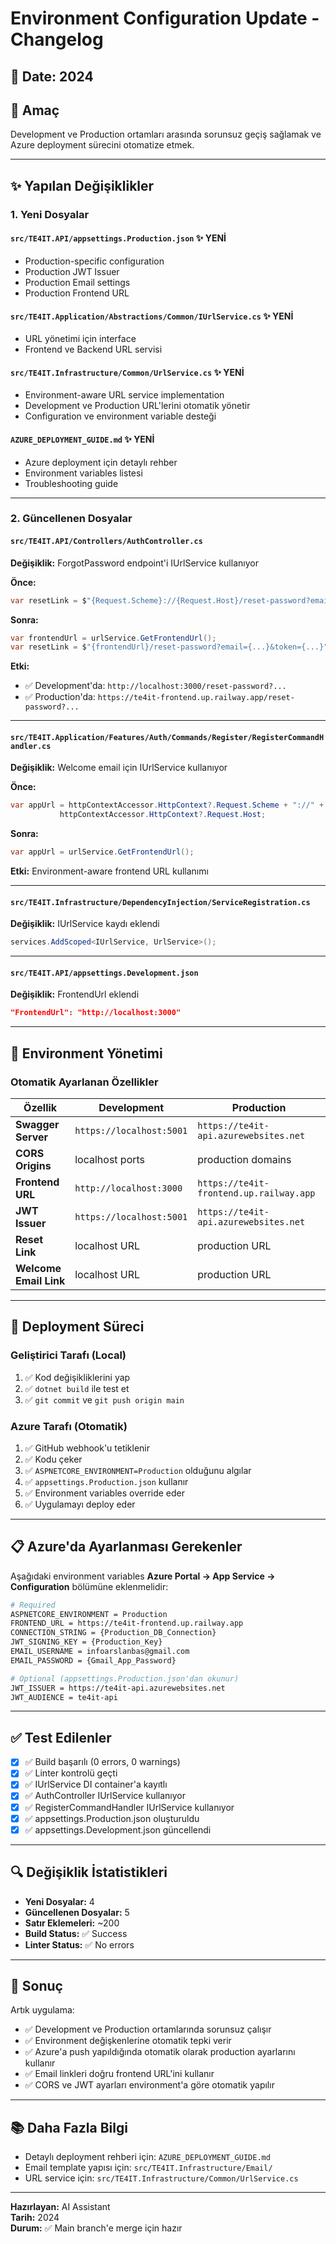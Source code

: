 # Environment Configuration Update - Changelog

## 📅 Date: 2024

## 🎯 Amaç
Development ve Production ortamları arasında sorunsuz geçiş sağlamak ve Azure deployment sürecini otomatize etmek.

---

## ✨ Yapılan Değişiklikler

### **1. Yeni Dosyalar**

#### `src/TE4IT.API/appsettings.Production.json` ✨ YENİ
- Production-specific configuration
- Production JWT Issuer
- Production Email settings
- Production Frontend URL

#### `src/TE4IT.Application/Abstractions/Common/IUrlService.cs` ✨ YENİ
- URL yönetimi için interface
- Frontend ve Backend URL servisi

#### `src/TE4IT.Infrastructure/Common/UrlService.cs` ✨ YENİ
- Environment-aware URL service implementation
- Development ve Production URL'lerini otomatik yönetir
- Configuration ve environment variable desteği

#### `AZURE_DEPLOYMENT_GUIDE.md` ✨ YENİ
- Azure deployment için detaylı rehber
- Environment variables listesi
- Troubleshooting guide

---

### **2. Güncellenen Dosyalar**

#### `src/TE4IT.API/Controllers/AuthController.cs`
**Değişiklik:** ForgotPassword endpoint'i IUrlService kullanıyor

**Önce:**
```csharp
var resetLink = $"{Request.Scheme}://{Request.Host}/reset-password?email={...}&token={...}";
```

**Sonra:**
```csharp
var frontendUrl = urlService.GetFrontendUrl();
var resetLink = $"{frontendUrl}/reset-password?email={...}&token={...}";
```

**Etki:** 
- ✅ Development'da: `http://localhost:3000/reset-password?...`
- ✅ Production'da: `https://te4it-frontend.up.railway.app/reset-password?...`

---

#### `src/TE4IT.Application/Features/Auth/Commands/Register/RegisterCommandHandler.cs`
**Değişiklik:** Welcome email için IUrlService kullanıyor

**Önce:**
```csharp
var appUrl = httpContextAccessor.HttpContext?.Request.Scheme + "://" + 
           httpContextAccessor.HttpContext?.Request.Host;
```

**Sonra:**
```csharp
var appUrl = urlService.GetFrontendUrl();
```

**Etki:** Environment-aware frontend URL kullanımı

---

#### `src/TE4IT.Infrastructure/DependencyInjection/ServiceRegistration.cs`
**Değişiklik:** IUrlService kaydı eklendi

```csharp
services.AddScoped<IUrlService, UrlService>();
```

---

#### `src/TE4IT.API/appsettings.Development.json`
**Değişiklik:** FrontendUrl eklendi

```json
"FrontendUrl": "http://localhost:3000"
```

---

## 🔄 Environment Yönetimi

### **Otomatik Ayarlanan Özellikler**

| Özellik | Development | Production |
|---------|-------------|------------|
| **Swagger Server** | `https://localhost:5001` | `https://te4it-api.azurewebsites.net` |
| **CORS Origins** | localhost ports | production domains |
| **Frontend URL** | `http://localhost:3000` | `https://te4it-frontend.up.railway.app` |
| **JWT Issuer** | `https://localhost:5001` | `https://te4it-api.azurewebsites.net` |
| **Reset Link** | localhost URL | production URL |
| **Welcome Email Link** | localhost URL | production URL |

---

## 🚀 Deployment Süreci

### **Geliştirici Tarafı (Local)**
1. ✅ Kod değişikliklerini yap
2. ✅ `dotnet build` ile test et
3. ✅ `git commit` ve `git push origin main`

### **Azure Tarafı (Otomatik)**
1. ✅ GitHub webhook'u tetiklenir
2. ✅ Kodu çeker
3. ✅ `ASPNETCORE_ENVIRONMENT=Production` olduğunu algılar
4. ✅ `appsettings.Production.json` kullanır
5. ✅ Environment variables override eder
6. ✅ Uygulamayı deploy eder

---

## 📋 Azure'da Ayarlanması Gerekenler

Aşağıdaki environment variables **Azure Portal → App Service → Configuration** bölümüne eklenmelidir:

```bash
# Required
ASPNETCORE_ENVIRONMENT = Production
FRONTEND_URL = https://te4it-frontend.up.railway.app
CONNECTION_STRING = {Production_DB_Connection}
JWT_SIGNING_KEY = {Production_Key}
EMAIL_USERNAME = infoarslanbas@gmail.com
EMAIL_PASSWORD = {Gmail_App_Password}

# Optional (appsettings.Production.json'dan okunur)
JWT_ISSUER = https://te4it-api.azurewebsites.net
JWT_AUDIENCE = te4it-api
```

---

## ✅ Test Edilenler

- [x] ✅ Build başarılı (0 errors, 0 warnings)
- [x] ✅ Linter kontrolü geçti
- [x] ✅ IUrlService DI container'a kayıtlı
- [x] ✅ AuthController IUrlService kullanıyor
- [x] ✅ RegisterCommandHandler IUrlService kullanıyor
- [x] ✅ appsettings.Production.json oluşturuldu
- [x] ✅ appsettings.Development.json güncellendi

---

## 🔍 Değişiklik İstatistikleri

- **Yeni Dosyalar:** 4
- **Güncellenen Dosyalar:** 5
- **Satır Eklemeleri:** ~200
- **Build Status:** ✅ Success
- **Linter Status:** ✅ No errors

---

## 🎯 Sonuç

Artık uygulama:
- ✅ Development ve Production ortamlarında sorunsuz çalışır
- ✅ Environment değişkenlerine otomatik tepki verir
- ✅ Azure'a push yapıldığında otomatik olarak production ayarlarını kullanır
- ✅ Email linkleri doğru frontend URL'ini kullanır
- ✅ CORS ve JWT ayarları environment'a göre otomatik yapılır

---

## 📚 Daha Fazla Bilgi

- Detaylı deployment rehberi için: `AZURE_DEPLOYMENT_GUIDE.md`
- Email template yapısı için: `src/TE4IT.Infrastructure/Email/`
- URL service için: `src/TE4IT.Infrastructure/Common/UrlService.cs`

---

**Hazırlayan:** AI Assistant  
**Tarih:** 2024  
**Durum:** ✅ Main branch'e merge için hazır

